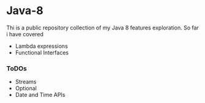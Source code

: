 # Java-8
Thi is a public repository collection of my Java 8 features exploration. So far i have covered

  - Lambda expressions
  - Functional Interfaces


### ToDOs
  - Streams
  - Optional
  - Date and Time APIs
